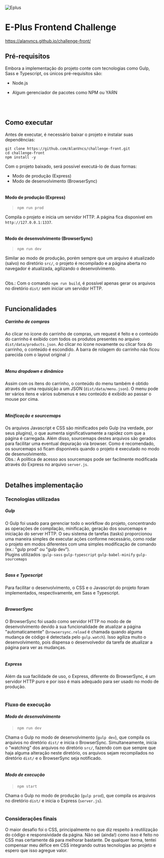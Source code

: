 
  
  

![Eplus](https://www.agenciaeplus.com.br/wp-content/themes/eplus/images/agencia-eplus-n-logo.png)

# E-Plus Frontend Challenge

https://alanvncs.github.io/challenge-front/

## Pré-requisitos

Embora a implementação do projeto conte com tecnologias como Gulp, Sass e Typescript, os únicos pré-requisitos são:

- Node.js

- Algum gerenciador de pacotes como NPM ou YARN

<br><br>

  

## Como executar

Antes de executar, é necessário baixar o projeto e instalar suas dependências:
```
git clone https://github.com/AlanVncs/challenge-front.git
cd challenge-front
npm install -y
```

Com o projeto baixado, será possível executá-lo de duas formas:
- Modo de produção (Express)
- Modo de desenvolvimento (BrowserSync)
<br><br>
  

#### Modo de produção (Express)

>  `npm run prod`

Compila o projeto e inicia um servidor HTTP. A página fica disponível em `http://127.0.0.1:1337`.
<br><br>


#### Modo de desenvolvimento (BrowserSync)

>  `npm run dev`

Similar ao modo de produção, porém sempre que um arquivo é atualizado (salvo) no diretório `src/`, o projeto é recompilado e a página aberta no navegador é atualizada, agilizando o desenvolvimento.
<br><br>


Obs.: Com o comando `npm run build`, é possível apenas gerar os arquivos no diretório `dist/` sem iniciar um servidor HTTP.
<br><br>

  

## Funcionalidades

##### Carrinho de compras

Ao clicar no ícone do carrinho de compras, um request é feito e o conteúdo do carrinho é exibido com todos os produtos presentes no arquivo `dist/data/products.json`. Ao clicar no ícone novamente ou clicar fora do carrinho, o conteúdo é escondido.
A barra de rolagem do carrinho não ficou parecida com o layout original :/
<br><br>

  

##### Menu dropdown e dinâmico
Assim com os ítens do carrinho, o conteúdo do menu também é obtido através de uma requisição a um JSON (`dist/data/menu.json`). O menu pode ter vários itens e vários submenus e seu conteúdo é exibido ao passar o mouse por cima.
<br><br>



##### Minificação e sourcemaps
Os arquivos Javascript e CSS são minificados pelo Gulp (na verdade, por seus plugins), o que aumenta significativamente a rapidez com que a página é carregada. Além disso, sourcemaps destes arquivos são gerados para facilitar uma eventual depuração via browser.
Como é recomendado, os sourcemaps só ficam disponíveis quando o projeto é executado no modo de desenvolvimento. <br>
Obs.: A política de acesso aos sourcemaps pode ser facilmente modificada através do Express no arquivo `server.js`.
<br><br>
  
  

## Detalhes implementação

### Tecnologias utilizadas

  

##### Gulp

O Gulp foi usado para gerenciar todo o workflow do projeto, concentrando as operações de compilação, minificação, geração dos sourcemaps e iniciação do server HTTP. O seu sistema de tarefas (tasks) proporcionou uma maneira simples de executar ações conforme necessário, como rodar o projeto em modos diferentes com uma simples modificação de comando (ex.: "gulp prod" ou "gulp dev"). <br>
Plugins utilizados :`gulp-sass` `gulp-typescript` `gulp-babel-minify` `gulp-sourcemaps`
<br><br>

  

##### Sass e Typescript

Para facilitar o desenvolvimento, o CSS e o Javascript do projeto foram implementados, respectivamente, em Sass e Typescript.
<br><br>

  

##### BrowserSync

O BrowserSync foi usado como servidor HTTP no modo de de desenvolvimento devido à sua funcionalidade de atualizar a página "automaticamente" (`browsersync.reload` é chamada quando alguma mudança de código é detectada pelo `gulp.watch`). Isso agiliza muito o desenvolvimento, pois dispensa o desenvolvedor da tarefa de atualizar a página para ver as mudanças.
<br><br>

  

##### Express
Além da sua facilidade de uso, o Express, diferente do BrowserSync, é um servidor HTTP puro e por isso é mais adequado para ser usado no modo de produção.
<br><br>

  

### Fluxo de execução


##### Modo de desenvolvimento
>  ```npm run dev```

Chama o Gulp no modo de desenvolvimento (`gulp dev`), que compila os arquivos no diretório `dist/` e inicia o BrowserSync.
Simultaneamente, inicia o "watching" dos arquivos no diretório `src/`, fazendo com que sempre que haja alguma alteração neste diretório, os arquivos sejam recompilados no diretório `dist/` e o BrowserSync seja notificado.
<br><br>

  

##### Modo de execução
>  ```npm start```

Chama o Gulp no modo de produção (`gulp prod`), que compila os arquivos no diretório `dist/` e inicia o Express (`server.js`).
<br><br>

  

### Considerações finais

O maior desafio foi o CSS, principalmente no que diz respeito à reutilização do código e responsividade da página. Não sei (ainda!) como isso é feito no CSS mas certamente dá para melhorar bastante. De qualquer forma, tentei compensar meu défice em CSS integrando outras tecnologias ao projeto e espero que isso agregue valor.
